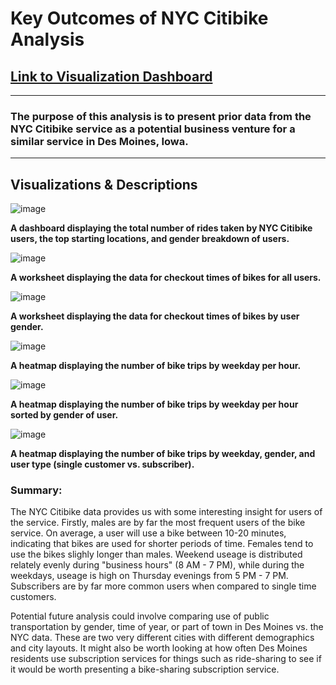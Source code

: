 # Key Outcomes of NYC Citibike Analysis

## [Link to Visualization Dashboard](https://public.tableau.com/app/profile/shanika.peplinski/viz/KeyOutcomesofNYCCitibikeAnalysis/StoryofKeyOutcomes?publish=yes)

---
### The purpose of this analysis is to present prior data from the NYC Citibike service as a potential business venture for a similar service in Des Moines, Iowa.
---
## Visualizations & Descriptions

![image](https://user-images.githubusercontent.com/103383489/188289585-c7865403-c8b2-401b-a660-ca9da3ea1dae.png)

**A dashboard displaying the total number of rides taken by NYC Citibike users, the top starting locations, and gender breakdown of users.** 

![image](https://user-images.githubusercontent.com/103383489/188289654-e597523e-7a86-457a-bf31-cd855d763cfb.png)

**A worksheet displaying the data for checkout times of bikes for all users.**

![image](https://user-images.githubusercontent.com/103383489/188289669-7ae6d2de-010c-4bde-b84a-016ad3a4e76a.png)

**A worksheet displaying the data for checkout times of bikes by user gender.**

![image](https://user-images.githubusercontent.com/103383489/188289722-3679a008-8c60-4b47-90ac-37d4da5ef364.png)

**A heatmap displaying the number of bike trips by weekday per hour.**

![image](https://user-images.githubusercontent.com/103383489/188289754-c8f62e6b-0318-4aa8-ac56-068a09cd3d3f.png)

**A heatmap displaying the number of bike trips by weekday per hour sorted by gender of user.**

![image](https://user-images.githubusercontent.com/103383489/188289794-e0341326-2799-49c8-8f8e-6bb299878f79.png)

**A heatmap displaying the number of bike trips by weekday, gender, and user type (single customer vs. subscriber).**

### Summary:
The NYC Citibike data provides us with some interesting insight for users of the service. Firstly, males are by far the most frequent users of the bike service. On average, a user will use a bike between 10-20 minutes, indicating that bikes are used for shorter periods of time. Females tend to use the bikes slighly longer than males. Weekend useage is distributed relately evenly during "business hours" (8 AM - 7 PM), while during the weekdays, useage is high on Thursday evenings from 5 PM - 7 PM. Subscribers are by far more common users when compared to single time customers. 

Potential future analysis could involve comparing use of public transportation by gender, time of year, or part of town in Des Moines vs. the NYC data. These are two very different cities with different demographics and city layouts. It might also be worth looking at how often Des Moines residents use subscription services for things such as ride-sharing to see if it would be worth presenting a bike-sharing subscription service. 
